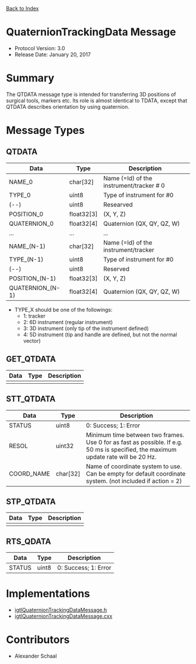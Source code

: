 [Back to Index](/Documents/Protocol/index.md)

QuaternionTrackingData Message
==============================

- Protocol Version: 3.0
- Release Date: January 20, 2017

Summary
===================

The QTDATA message type is intended for transferring 3D positions of surgical
tools, markers etc. Its role is almost identical to TDATA, except that QTDATA
describes orientation by using quaternion.

Message Types
===================

QTDATA
-------------------

 Data          | Type          | Description
---------------|---------------|-------------------------------------------------
 NAME_0        | char[32]      | Name (=Id) of the instrument/tracker # 0
 TYPE_0        | uint8         | Type of instrument for #0
 (--)          | uint8         | Researved
 POSITION_0    | float32[3]    | (X, Y, Z)
 QUATERNION_0  | float32[4]    |Quaternion (QX, QY, QZ, W)
 ...           | ...           | ...
 NAME_(N-1)    | char[32]      | Name (=Id) of the instrument/tracker
 TYPE_(N-1)    | uint8         | Type of instrument for #0
 (--)          | uint8         | Reserved
 POSITION_(N-1)| float32[3]    | (X, Y, Z)
 QUATERNION_(N-1)| float32[4]  | Quaternion (QX, QY, QZ, W)

- TYPE_X should be one of the followings:
  - 1: tracker
  - 2: 6D instrument (regular instrument)
  - 3: 3D instrument (only tip of the instrument defined)
  - 4: 5D instrument (tip and handle are defined, but not the normal vector)

GET_QTDATA
-------------------

 Data         | Type          | Description
--------------|---------------|-------------------------------------------------
              |               |

STT_QTDATA
-------------------

 Data         | Type          | Description
--------------|---------------|-------------------------------------------------
 STATUS       | uint8         | 0: Success; 1: Error
 RESOL        | uint32        | Minimum time between two frames. Use 0 for as fast as possible. If e.g. 50 ms is specified, the maximum update rate will be 20 Hz.
 COORD_NAME   | char[32]      | Name of coordinate system to use. Can be empty for default coordinate system. (not included if action = 2)


STP_QTDATA
-------------------

 Data         | Type          | Description
--------------|---------------|-------------------------------------------------
              |               |


RTS_QDATA
-------------------

 Data         | Type          | Description
--------------|---------------|-------------------------------------------------
 STATUS       | uint8         | 0: Success; 1: Error


Implementations
===================

* [igtlQuaternionTrackingDataMessage.h](/Source/igtlQuaternionTrackingDataMessage.h)
* [igtlQuaternionTrackingDataMessage.cxx](/Source/igtlQuaternionTrackingDataMessage.cxx)

Contributors
===================

* Alexander Schaal








